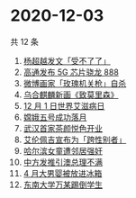 # 2020-12-03

共 12 条

<!-- BEGIN -->
<!-- 最后更新时间 Thu Dec 03 2020 06:04:42 GMT+0800 (CST) -->
1. [杨超越发文「受不了了」 ](https://www.zhihu.com/search?q=杨超越)
1. [高通发布 5G 芯片骁龙 888](https://www.zhihu.com/search?q=骁龙888)
1. [微博画家「玫瑰机关枪」自杀](https://www.zhihu.com/search?q=玫瑰机关枪)
1. [乌合麒麟新画《致莫里森》](https://www.zhihu.com/search?q=致莫里森)
1. [12 月 1 日世界艾滋病日](https://www.zhihu.com/search?q=艾滋病)
1. [嫦娥五号成功落月](https://www.zhihu.com/search?q=嫦娥五号)
1. [武汉首家茶颜悦色开业](https://www.zhihu.com/search?q=茶颜悦色)
1. [艾伦佩吉宣布为「跨性别者」](https://www.zhihu.com/search?q=跨性别者)
1. [哈尔滨女童遭邻居强奸](https://www.zhihu.com/search?q=哈尔滨女童)
1. [中方发推引澳总理不满 ](https://www.zhihu.com/search?q=澳大利亚阿富汗)
1. [4 月大男婴被放进冰箱](https://www.zhihu.com/search?q=男婴冰箱)
1. [东南大学万某踢倒学生](https://www.zhihu.com/search?q=东南大学万思远)
<!-- END -->
